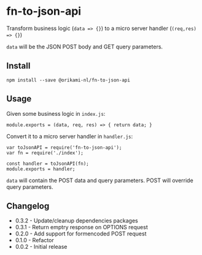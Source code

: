 # fn-to-json-api

Transform business logic (`data => {}`) to a micro server handler (`(req,res) => {}`)

`data` will be the JSON POST body and GET query parameters.

## Install
```
npm install --save @orikami-nl/fn-to-json-api
```

## Usage

Given some business logic in `index.js`:
```
module.exports = (data, req, res) => { return data; }
```

Convert it to a micro server handler in `handler.js`:
```
var toJsonAPI = require('fn-to-json-api');
var fn = require('./index');

const handler = toJsonAPI(fn);
module.exports = handler;
```

`data` will contain the POST data and query parameters. POST will override query parameters.

## Changelog

- 0.3.2 - Update/cleanup dependencies packages
- 0.3.1 - Return emptry response on OPTIONS request
- 0.2.0 - Add support for formencoded POST request
- 0.1.0 - Refactor
- 0.0.2 - Initial release
